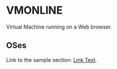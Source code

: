 # VMONLINE

Virtual Machine running on a Web browser.


## OSes

Link to the sample section: [Link Text](https://liamdye.github.io/vmonline/VirtualXP.htm).



